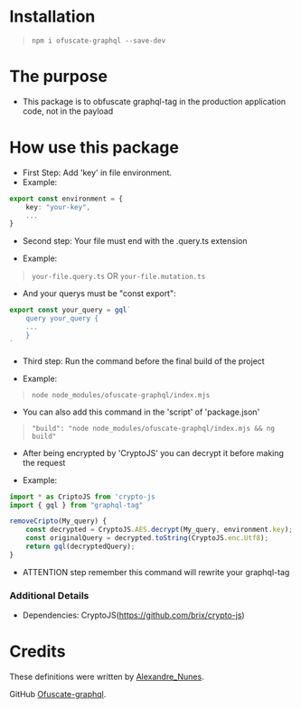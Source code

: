 # Installation

> `npm i ofuscate-graphql --save-dev`

# The purpose

* This package is to obfuscate graphql-tag in the production application code, not in the payload

# How use this package

* First Step: Add 'key' in file environment.
* Example:

```typescript
export const environment = {
    key: "your-key",
    ...
}
```


* Second step: Your file must end with the .query.ts extension

* Example:

> `your-file.query.ts`   OR   `your-file.mutation.ts`

* And your querys must be "const export":

```typescript
export const your_query = gql`
    query your_query {
    ...
    }
`
```


* Third step: Run the command before the final build of the project

* Example:

> `node node_modules/ofuscate-graphql/index.mjs`

* You can also add this command in the 'script' of 'package.json'

> `"build": "node node_modules/ofuscate-graphql/index.mjs && ng build"`

* After being encrypted by 'CryptoJS' you can decrypt it before making the request

* Example:

```typescript
import * as CriptoJS from 'crypto-js
import { gql } from "graphql-tag"

removeCripto(My_query) {
    const decrypted = CryptoJS.AES.decrypt(My_query, environment.key);
    const originalQuery = decrypted.toString(CryptoJS.enc.Utf8);
    return gql(decryptedQuery);
}

```



* ATTENTION step remember this command will rewrite your graphql-tag



### Additional Details
 * Dependencies: CryptoJS(https://github.com/brix/crypto-js)

# Credits
These definitions were written by [Alexandre_Nunes](https://github.com/amnzera).

GitHub [Ofuscate-graphql](https://github.com/amnzera/ofuscate-graphql).
